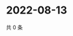 # 2022-08-13

共 0 条

<!-- BEGIN WEIBO -->
<!-- 最后更新时间 Sat Aug 13 2022 18:16:51 GMT+0800 (China Standard Time) -->

<!-- END WEIBO -->
